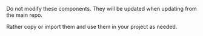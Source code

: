 Do not modify these components. They will be updated when updating from the main repo.

Rather copy or import them and use them in your project as needed. 